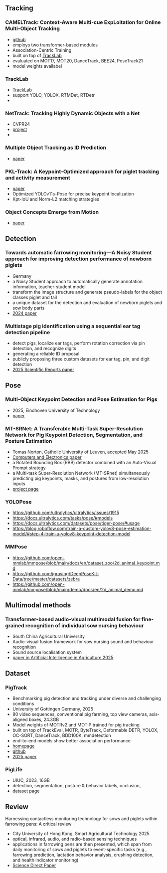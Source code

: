 
## Tracking
### CAMELTrack: Context-Aware Multi-cue ExpLoitation for Online Multi-Object Tracking
- [github](https://github.com/TrackingLaboratory/CAMELTrack?tab=readme-ov-file)
- employs two transformer-based modules
- Association-Centric Training
- built on top of [TrackLab](https://github.com/TrackingLaboratory/tracklab)
- evaluated on MOT17, MOT20, DanceTrack, BEE24, PoseTrack21
- model weights availabel

### TrackLab
- [TrackLab](https://github.com/TrackingLaboratory/tracklab)
- support YOLO, YOLOX, RTMDet, RTDetr
- 


### NetTrack: Tracking Highly Dynamic Objects with a Net
- CVPR24
- [project](https://george-zhuang.github.io/nettrack/)
- []()

### Multiple Object Tracking as ID Prediction
- [paper](https://arxiv.org/pdf/2403.16848)

### PKL-Track: A Keypoint-Optimized approach for piglet tracking and activity measurement
- [paper](https://www.sciencedirect.com/science/article/abs/pii/S0168169925006842#f0010)
- Optimized YOLOv11s-Pose for precise keypoint localization
- Kpt-IoU and Norm-L2 matching strategies

### Object Concepts Emerge from Motion
- [paper](https://arxiv.org/pdf/2505.21635)

## Detection
### Towards automatic farrowing monitoring—A Noisy Student approach for improving detection performance of newborn piglets
- Germany
- a Noisy Student approach to automatically generate annotation information, teacher-student model
- transform the image structure and generate pseudo-labels for the object classes piglet and tail
- a unique dataset for the detection and evaluation of newborn piglets and sow body parts
- [2024 paper](https://journals.plos.org/plosone/article?id=10.1371/journal.pone.0310818)

### Multistage pig identification using a sequential ear tag detection pipeline
- detect pigs, localize ear tags, perform rotation correction via pin detection, and recognize digits
- generating a reliable ID proposal
- publicly proposing three custom datasets for ear tag, pin, and digit detection
- [2025 Scientific Reports paper](https://www.nature.com/articles/s41598-025-05283-8)

## Pose
### Multi-Object Keypoint Detection and Pose Estimation for Pigs
- 2025, Eindhoven University of Technology
- [paper](https://www.scitepress.org/Papers/2025/131701/131701.pdf)

### MT-SRNet: A Transferable Multi-Task Super-Resolution Network for Pig Keypoint Detection, Segmentation, and Posture Estimation
- Tomas Norton, Catholic University of Leuven, accepted May 2025
- [Computers and Electronics paper](https://www.sciencedirect.com/science/article/abs/pii/S0168169925006398?via%3Dihub)
- a Rotated Bounding Box (RBB) detector combined with an Auto-Visual Prompt strategy
- a Multi-task Super-Resolution Network (MT-SRnet) simultaneously predicting pig keypoints, masks, and postures from low-resolution inputs
- [project page](https://gitlab.kuleuven.be/m3-biores/public/m3pig)

### YOLOPose
- https://github.com/ultralytics/ultralytics/issues/1915
- https://docs.ultralytics.com/tasks/pose/#models
- https://docs.ultralytics.com/datasets/pose/tiger-pose/#usage
- https://blog.roboflow.com/train-a-custom-yolov8-pose-estimation-model/#step-4-train-a-yolov8-keypoint-detection-model


### MMPose
- https://github.com/open-mmlab/mmpose/blob/main/docs/en/dataset_zoo/2d_animal_keypoint.md
- https://github.com/jgraving/DeepPoseKit-Data/tree/master/datasets/zebra
- https://github.com/open-mmlab/mmpose/blob/main/demo/docs/en/2d_animal_demo.md

## Multimodal methods
### Transformer-based audio-visual multimodal fusion for fine-grained recognition of individual sow nursing behaviour
- South China Agricultural University
- Audio-visual fusion framework for sow nursing sound and behaviour recognition
- Sound source localisation system
- [paper in Artificial Intelligence in Agriculture 2025](https://www.sciencedirect.com/science/article/pii/S2589721725000376)

## Dataset
### PigTrack
- Benchmarking pig detection and tracking under diverse and challenging conditions
- University of Gottingen Germany, 2025
- 80 video sequences, conventional pig farming, top view cameras, axis-aligned boxes, 24.3GB
- Model weights of MOTRv2 and MOTIP trained for pig tracking
- built on top of TrackEval, MOTR, ByteTrack, Deformable DETR, YOLOX, OC-SORT, DanceTrack, BDD100K, mmdetection
- end-to-end models show better association performance
- [homepage](https://data.goettingen-research-online.de/dataset.xhtml?persistentId=doi:10.25625/P7VQTP)
- [github](https://github.com/jonaden94/PigBench)
- [2025 paper](https://arxiv.org/pdf/2507.16639)


### PigLife
- UIUC, 2023, 16GB
- detection, segmentation, posture & behavior labels, occlusion,
- [dataset page](https://data.aifarms.org/view/piglife)

## Review
Harnessing contactless monitoring technology for sows and piglets within farrowing pens: A critical review
- City University of Hong Kong, Smart Agricultural Technology 2025
- optical, infrared, audio, and radio-based sensing techniques
- applications in farrowing pens are then presented, which span from daily monitoring of sows and piglets to event-specific tasks (e.g., farrowing prediction, lactation behavior analysis, crushing detection, and health indicator monitoring)
- [Science Direct Paper](https://www.sciencedirect.com/science/article/pii/S2772375525005520?ref=cra_js_challenge&fr=RR-1)

